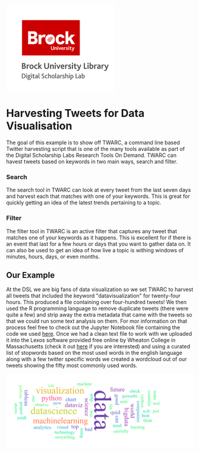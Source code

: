 ![DSL Logo][dsllogo]


# Harvesting Tweets for Data Visualisation

The goal of this example is to show off TWARC, a command line based Twitter harvesting script that is one of the many tools available as part of the Digital Scholarship Labs Research Tools On Demand.  TWARC can havest tweets based on keywords in two main ways, search and filter.

### Search

The search tool in TWARC can look at every tweet from the last seven days and harvest each that matches with one of your keywords.  This is great for quickly getting an idea of the latest trends pertaining to a topic.

### Filter

The filter tool in TWARC is an active filter that captures any tweet that matches one of your keywords as it happens.  This is excellent for if there is an event that last for a few hours or days that you want to gather data on.  It can also be used to get an idea of how live a topic is withing windows of minutes, hours, days, or even months.

## Our Example

At the DSL we are big fans of data visualization so we set TWARC to harvest all tweets that included the keyword "datavisualization" for twenty-four hours.  This produced a file containing over four-hundred tweets!  We then used the R programming language to remove duplicate tweets (there were quite a few) and strip away the extra metadata that came with the tweets so that we could run some text analysis on them.  For mor information on that process feel free to check out the Jupyter Notebook file containing the code we used [here](https://github.com/BrockDSL/TWARC_Case_Study/blob/master/Example_Files/TWARC%20Json%20File%20Parsing%20in%20R.ipynb).  Once we had a clean text file to work with we uploaded it into the Lexos software provided free online by Wheaton College in Massachusetts (check it out [here](https://wheatoncollege.edu/academics/special-projects-initiatives/lexomics/lexos-installers/) if you are interested) and using a curated list of stopwords based on the most used words in the english language along with a few twitter specific words we created a wordcloud out of our tweets showing the fifty most commonly used words.

![Data Viz Word Cloud][wordcloud]



<!--- Please use reference style images so that it is easier to update pictures later --->

[dsllogo]: dsl_logo.png
[wordcloud]: dataviz_wordcloud.png
